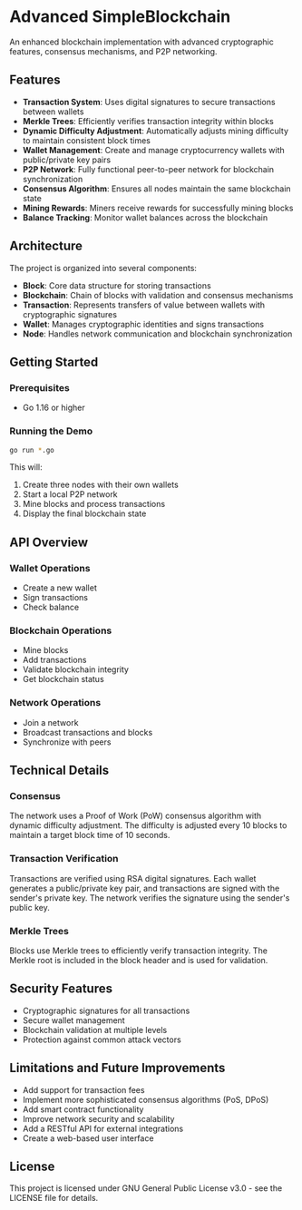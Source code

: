 # Advanced SimpleBlockchain

An enhanced blockchain implementation with advanced cryptographic features, consensus mechanisms, and P2P networking.

## Features

- **Transaction System**: Uses digital signatures to secure transactions between wallets
- **Merkle Trees**: Efficiently verifies transaction integrity within blocks
- **Dynamic Difficulty Adjustment**: Automatically adjusts mining difficulty to maintain consistent block times
- **Wallet Management**: Create and manage cryptocurrency wallets with public/private key pairs
- **P2P Network**: Fully functional peer-to-peer network for blockchain synchronization
- **Consensus Algorithm**: Ensures all nodes maintain the same blockchain state
- **Mining Rewards**: Miners receive rewards for successfully mining blocks
- **Balance Tracking**: Monitor wallet balances across the blockchain

## Architecture

The project is organized into several components:

- **Block**: Core data structure for storing transactions
- **Blockchain**: Chain of blocks with validation and consensus mechanisms
- **Transaction**: Represents transfers of value between wallets with cryptographic signatures
- **Wallet**: Manages cryptographic identities and signs transactions
- **Node**: Handles network communication and blockchain synchronization

## Getting Started

### Prerequisites

- Go 1.16 or higher

### Running the Demo

```bash
go run *.go
```

This will:
1. Create three nodes with their own wallets
2. Start a local P2P network
3. Mine blocks and process transactions
4. Display the final blockchain state

## API Overview

### Wallet Operations
- Create a new wallet
- Sign transactions
- Check balance

### Blockchain Operations
- Mine blocks
- Add transactions
- Validate blockchain integrity
- Get blockchain status

### Network Operations
- Join a network
- Broadcast transactions and blocks
- Synchronize with peers

## Technical Details

### Consensus

The network uses a Proof of Work (PoW) consensus algorithm with dynamic difficulty adjustment. The difficulty is adjusted every 10 blocks to maintain a target block time of 10 seconds.

### Transaction Verification

Transactions are verified using RSA digital signatures. Each wallet generates a public/private key pair, and transactions are signed with the sender's private key. The network verifies the signature using the sender's public key.

### Merkle Trees

Blocks use Merkle trees to efficiently verify transaction integrity. The Merkle root is included in the block header and is used for validation.

## Security Features

- Cryptographic signatures for all transactions
- Secure wallet management
- Blockchain validation at multiple levels
- Protection against common attack vectors

## Limitations and Future Improvements

- Add support for transaction fees
- Implement more sophisticated consensus algorithms (PoS, DPoS)
- Add smart contract functionality
- Improve network security and scalability
- Add a RESTful API for external integrations
- Create a web-based user interface

## License

This project is licensed under GNU General Public License v3.0 - see the LICENSE file for details.

